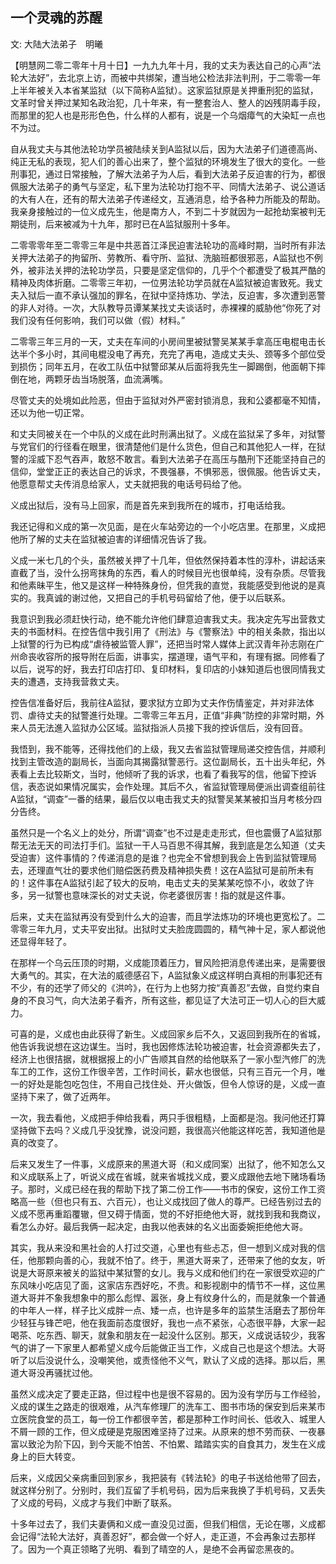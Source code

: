 ## 一个灵魂的苏醒

文: 大陆大法弟子　明曦　　

【明慧网二零二零年十月十日】一九九九年十月，我的丈夫为表达自己的心声“法轮大法好”，去北京上访，而被中共绑架，遭当地公检法非法判刑，于二零零一年上半年被关入本省某监狱（以下简称A监狱）。这家监狱原是关押重刑犯的监狱，文革时曾关押过某知名政治犯，几十年来，有一整套治人、整人的凶残阴毒手段，而那里的犯人也是形形色色，什么样的人都有，说是一个乌烟瘴气的大染缸一点也不为过。

自从我丈夫与其他法轮功学员被陆续关到A监狱以后，因为大法弟子们道德高尚、纯正无私的表现，犯人们的善心出来了，整个监狱的环境发生了很大的变化。一些刑事犯，通过日常接触，了解大法弟子为人后，看到大法弟子反迫害的行为，都很佩服大法弟子的勇气与坚定，私下里为法轮功打抱不平、同情大法弟子、说公道话的大有人在，还有的帮大法弟子传递经文，互通消息，给予各种力所能及的帮助。我亲身接触过的一位义成先生，他是南方人，不到二十岁就因为一起抢劫案被判无期徒刑，后来被减为十九年，那时已在A监狱服刑十多年。

二零零零年至二零零三年是中共恶首江泽民迫害法轮功的高峰时期，当时所有非法关押大法弟子的拘留所、劳教所、看守所、监狱、洗脑班都很邪恶，A监狱也不例外，被非法关押的法轮功学员，只要是坚定信仰的，几乎个个都遭受了极其严酷的精神及肉体折磨。二零零三年初，一位男法轮功学员就在A监狱被迫害致死。我丈夫入狱后一直不承认强加的罪名，在狱中坚持炼功、学法，反迫害，多次遭到恶警的非人对待。一次，大队教导员谭某某找丈夫谈话时，赤裸裸的威胁他“你死了对我们没有任何影响，我们可以做（假）材料。”

二零零三年三月的一天，丈夫在车间的小房间里被狱警吴某某手拿高压电棍电击长达半个多小时，其间电棍没电了再充，充完了再电，造成丈夫头、颈等多个部位受到损伤；同年五月，在收工队伍中狱警邱某从后面将我先生一脚踢倒，他面朝下摔倒在地，两颗牙齿当场脱落，血流满嘴。

尽管丈夫的处境如此险恶，但由于监狱对外严密封锁消息，我和公婆都毫不知情，还以为他一切正常。

和丈夫同被关在一个中队的义成在此时刑满出狱了。义成在监狱呆了多年，对狱警与党官们的行径看在眼里，很清楚他们是什么货色，但自己和其他犯人一样，在狱警的淫威下忍气吞声，敢怒不敢言。看到大法弟子在高压与酷刑下还能坚持自己的信仰，堂堂正正的表达自己的诉求，不畏强暴，不惧邪恶，很佩服。他告诉丈夫，他愿意帮丈夫传消息给家人，丈夫就把我的电话号码给了他。

义成出狱后，没有马上回家，而是首先来到我所在的城市，打电话给我。

我还记得和义成的第一次见面，是在火车站旁边的一个小吃店里。在那里，义成把他所了解的丈夫在监狱被迫害的详细情况告诉了我。

义成一米七几的个头，虽然被关押了十几年，但依然保持着本性的淳朴，讲起话来直截了当，没什么拐弯抹角的东西，看人的时候目光也很单纯，没有杂质。尽管我和他素昧平生，他又是这样一种特殊身份，但凭我的直觉，我能感受到他说的是真实的。我真诚的谢过他，又把自己的手机号码留给了他，便于以后联系。

我意识到我必须赶快行动，绝不能允许他们肆意迫害我丈夫。我决定先写出营救丈夫的书面材料。在控告信中我引用了《刑法》与《警察法》中的相关条款，指出以上狱警的行为已构成“虐待被监管人罪”，还把当时常人媒体上武汉青年孙志刚在广州命丧收容所的报导附在后面，讲事实，摆道理，语气平和，有理有据。同修看了以后，说写的好，我去打印店打印、复印材料，复印店的小妹知道后也很同情我丈夫的遭遇，支持我营救丈夫。

控告信准备好后，我前往A监狱，要求狱方立即为丈夫作伤情鉴定，并对非法体罚、虐待丈夫的狱警進行处理。二零零三年五月，正值“非典”防控的非常时期，外来人员无法進入监狱办公区域。监狱指派人员接下我的控诉信后，没有回音。

我悟到，我不能等，还得找他们的上级，我又去省监狱管理局递交控告信，并顺利找到主管改造的副局长，当面向其揭露狱警恶行。这位副局长，五十出头年纪，外表看上去比较斯文，当时，他倾听了我的诉求，也看了看我写的信，他留下控诉信，表态说如果情况属实，会作处理。其后不久，省监狱管理局便派出调查组前往A监狱，“调查”一番的结果，最后仅以电击我丈夫的狱警吴某某被扣当月考核分四分告终。

虽然只是一个名义上的处分，所谓“调查”也不过是走走形式，但也震慑了A监狱那帮无法无天的司法打手们。监狱一干人马百思不得其解，我到底是怎么知道（丈夫受迫害）这件事情的？传递消息的是谁？也完全不曾想到我会上告到监狱管理局去，还理直气壮的要求他们赔偿医药费及精神损失费！这在A监狱可是前所未有的！这件事在A监狱引起了较大的反响，电击丈夫的吴某某吃惊不小，收敛了许多，另一狱警也意味深长的对丈夫说，你老婆很厉害！指的就是这件事。

后来，丈夫在监狱再没有受到什么大的迫害，而且学法炼功的环境也更宽松了。二零零三年九月，丈夫平安出狱。出狱时丈夫脸庞圆圆的，精气神十足，家人都说他还显得年轻了。

在那样一个乌云压顶的时期，义成能顶着压力，冒风险把消息传递出来，是需要很大勇气的。其实，在大法的威德感召下，A监狱象义成这样明白真相的刑事犯还有不少，有的还学了师父的《洪吟》，在行为上也努力按“真善忍”去做，自觉约束自身的不良习气，向大法弟子看齐，所有这些，都见证了大法可正一切人心的巨大威力。

可喜的是，义成也由此获得了新生。义成回家乡后不久，又返回到我所在的省城，他告诉我说想在这边谋生。当时，我也因修炼法轮功被迫害，社会资源都失去了，经济上也很拮据，就根据报上的小广告顺其自然的给他联系了一家小型汽修厂的洗车工的工作，这份工作很辛苦，工作时间长，薪水也很低，只有三百元一个月，唯一的好处是能包吃包住，不用自己找住处、开火做饭，但令人惊讶的是，义成一直坚持下来了，做了近两年。

一次，我去看他，义成把手伸给我看，两只手很粗糙，上面都是泡。我问他还打算坚持做下去吗？义成几乎没犹豫，说没问题，我很高兴他能这样吃苦，我知道他是真的改变了。

后来又发生了一件事，义成原来的黑道大哥（和义成同案）出狱了，他不知怎么又和义成联系上了，听说义成在省城，就来省城找义成，要义成跟他去地下赌场看场子。那时，义成已经在我的帮助下找了第二份工作——书市的保安，这份工作工资略高一些（但也只有五、六百元），也让义成找回了做人的尊严。已经告别过去的义成不愿再重蹈覆辙，但又碍于情面，觉的不好拒绝他大哥，就找到我和我商议，看怎么办好。最后我俩一起决定，由我以他表妹的名义出面委婉拒绝他大哥。

其实，我从来没和黑社会的人打过交道，心里也有些忐忑，但一想到义成对我的信任，他那颗向善的心，我就不怕了。终于，黑道大哥来了，还带来了他的女友，听说是大哥原来被关的监狱中某狱警的女儿。我与义成和他们约在一家很受欢迎的广东风味小吃店见了面，这家店东西好吃，不贵。和影视剧中的情节不一样，这位黑道大哥并不象我想象中的那么彪悍、嚣张，身上有纹身什么的，而是就象一个普通的中年人一样，样子比义成胖一点、矮一点，也许是多年的监禁生活磨去了那份年少轻狂与锋芒吧，他在我面前态度很好，我也一点不紧张，心态很平静，大家一起喝茶、吃东西、聊天，就象和朋友在一起没什么区别。那天，义成说话较少，我客气的讲了一下家里人都希望义成今后能做正当工作，义成自己也是这个想法。大哥听了以后没说什么，没嘲笑他，或责怪他不义气，默认了义成的选择。那以后，黑道大哥没再骚扰过他。

虽然义成决定了要走正路，但过程中也是很不容易的。因为没有学历与工作经验，义成的谋生之路走的很艰难，从汽车修理厂的洗车工、图书市场的保安到后来某市立医院食堂的员工，每一份工作都很辛苦，都是那种工作时间长、低收入、城里人不屑一顾的工作，但义成硬是克服困难坚持了过来。从原来的想不劳而获、一夜暴富以致沦为阶下囚，到今天能不怕苦、不怕累、踏踏实实的自食其力，发生在义成身上的巨大转变。

后来，义成因父亲病重回到家乡，我把装有《转法轮》的电子书送给他带了回去，就这样分别了。分别时，我们互留了手机号码，因为后来我换了手机号码，又丢失了义成的号码，义成才与我们中断了联系。

十多年过去了，我们夫妻俩和义成一直没见过面，但我们相信，无论在哪，义成都会记得“法轮大法好，真善忍好”，都会做一个好人，走正道，不会再象过去那样了。因为一个真正领略了光明、看到了晴空的人，是绝不会再留恋黑夜的。